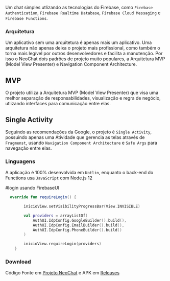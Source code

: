 Um chat simples utlizando as tecnologias do Firebase, como `Firebase Authentication`, `Firebase Realtime Database`, `Firebase Cloud Messaging` e `Firebase Functions`.

### Arquitetura

Um aplicativo sem uma arquitetura é apenas mais um aplicativo. Uma arquitetura não apenas deixa o projeto mais profissional, como também o torna mais legível por outros desenvolvedores e facilita a manutenção. Por isso o NeoChat dois padrões de projeto muito populares, a Arquitetura MVP (Model View Presenter) e Navigation Component Architecture. 

## MVP

O projeto utiliza a Arquitetura MVP (Model View Presenter) que visa uma melhor separação de responsabilidades, visualização e regra de negócio, utlizando interfaces para comunicação entre elas.

## Single Activity

Seguindo as recomendações da Google, o projeto é `Single Activity`, possuindo apenas uma Atividade que gerencia as telas através de `Fragmenst`, usando `Navigation Component Architecture` e `Safe Args` para navegação entre elas.

### Linguagens

A aplicação é 100% desenvolvida em `Kotlin`, enquanto o back-end do Functions usa `JavaScript` com Node.js 12

#login usando FirebaseUI
```kotlin
  override fun requireLogin() {

        inicioView.setVisibilityProgressBar(View.INVISIBLE)

        val providers = arrayListOf(
            AuthUI.IdpConfig.GoogleBuilder().build(),
            AuthUI.IdpConfig.EmailBuilder().build(),
            AuthUI.IdpConfig.PhoneBuilder().build()
        )

        inicioView.requireLogin(providers)
    }
```

### Download

Código Fonte em [Projeto NeoChat](https://github.com/Irineu333/NeoChat) e APK em [Releases](https://github.com/Irineu333/NeoChat/releases)
